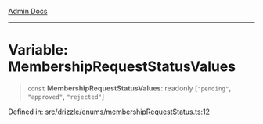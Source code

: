[Admin Docs](/)

***

# Variable: MembershipRequestStatusValues

> `const` **MembershipRequestStatusValues**: readonly \[`"pending"`, `"approved"`, `"rejected"`\]

Defined in: [src/drizzle/enums/membershipRequestStatus.ts:12](https://github.com/hustlernik/talawa-api/blob/6321c91e956d2ee44b2bb9c22c1b40aa4687c9c2/src/drizzle/enums/membershipRequestStatus.ts#L12)
